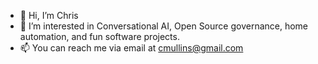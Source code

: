 - 👋 Hi, I’m Chris
- 👀 I’m interested in Conversational AI, Open Source governance, home automation, and fun software projects. 
- 📫 You can reach me via email at cmullins@gmail.com

<!---
cleemullins/cleemullins is a ✨ special ✨ repository because its `README.md` (this file) appears on your GitHub profile.
You can click the Preview link to take a look at your changes.
--->
